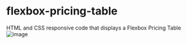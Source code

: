 # flexbox-pricing-table
HTML and CSS responsive code that displays a Flexbox Pricing Table
![image](https://github.com/MajitoBrinkitos/flexbox-pricing-table/assets/165747579/0ea28e26-557b-49a0-ab76-e7b1c58fa973)
